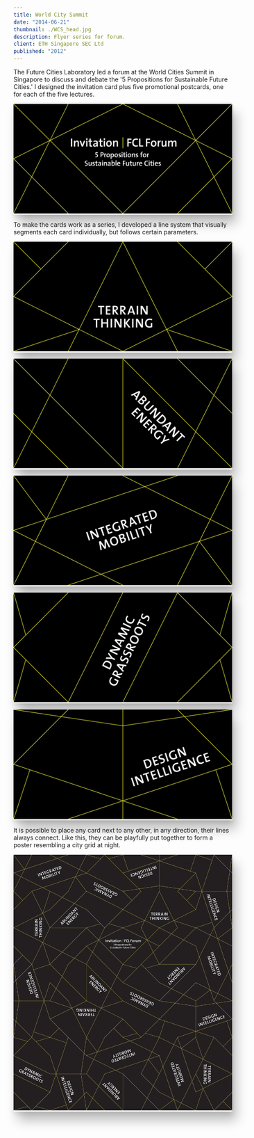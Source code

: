 ```yaml
---
title: World City Summit
date: "2014-06-21"
thumbnail: ./WCS_head.jpg
description: Flyer series for forum.
client: ETH Singapore SEC Ltd
published: "2012"
---
```


The Future Cities Laboratory led a forum at the World Cities Summit in Singapore to discuss and debate the '5 Propositions for Sustainable Future Cities.' I designed the invitation card plus five promotional postcards, one for each of the five lectures.


<div class="kg-card kg-image-card"  style="box-shadow: 0 5px 10px rgba(0, 0, 0, 0.1), 10px 20px 25px rgba(0, 0, 0, 0.25);">

![World Cities Summit Invitation Card](./WCS_invitation.jpg)

</div>

To make the cards work as a series, I developed a line system that visually segments each card individually, but follows certain parameters.

<div class="kg-card kg-image-card"  style="box-shadow: 0 5px 10px rgba(0, 0, 0, 0.1), 10px 20px 25px rgba(0, 0, 0, 0.25);">

![World Cities Summit Dynamic Grassroots](./WCS_TT.jpg)

</div>

<div class="kg-card kg-image-card"  style="box-shadow: 0 5px 10px rgba(0, 0, 0, 0.1), 10px 20px 25px rgba(0, 0, 0, 0.25);">

![World Cities Summit Abundant Energy](./WCS_AE.jpg)

</div>

<div class="kg-card kg-image-card"  style="box-shadow: 0 5px 10px rgba(0, 0, 0, 0.1), 10px 20px 25px rgba(0, 0, 0, 0.25);">

![World Cities Summit Integrated Mobility](./WCS_IM.jpg)

</div>

<div class="kg-card kg-image-card"  style="box-shadow: 0 5px 10px rgba(0, 0, 0, 0.1), 10px 20px 25px rgba(0, 0, 0, 0.25);">

![World Cities Summit Dynamic Grassroots](./WCS_DG.jpg)

</div>

<div class="kg-card kg-image-card"  style="box-shadow: 0 5px 10px rgba(0, 0, 0, 0.1), 10px 20px 25px rgba(0, 0, 0, 0.25);">

![World Cities Summit Dynamic Grassroots](./WCS_DI.jpg)

</div>

It is possible to place any card next to any other, in any direction, their lines always connect. Like this, they can be playfully put together to form a poster resembling a city grid at night.

<div class="kg-card kg-image-card kg-width-wide"  style="box-shadow: 0 5px 10px rgba(0, 0, 0, 0.1), 10px 20px 25px rgba(0, 0, 0, 0.25);">

![World Cities Summit Poster](./WCS_poster.jpg)

</div>
